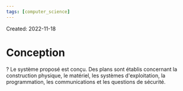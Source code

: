 ```yaml
---
tags: [computer_science] 
---
```

Created: 2022-11-18

# Conception
?
Le système proposé est conçu.
Des plans sont établis concernant la construction physique, le matériel, les systèmes d'exploitation, la programmation, les communications et les questions de sécurité.
<!--SR:!2022-11-27,6,230-->